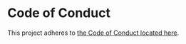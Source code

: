 # Code of Conduct

This project adheres to [the Code of Conduct located here](http://shorty/codeofconduct).
